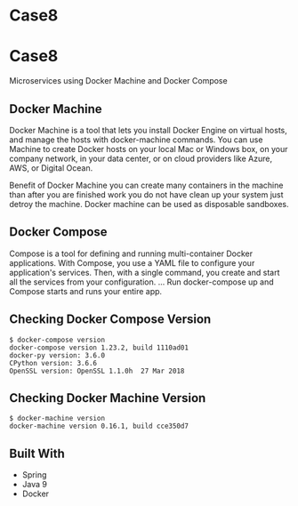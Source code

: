 # Case8

# Case8

Microservices using Docker Machine and Docker Compose

## Docker Machine 
Docker Machine is a tool that lets you install Docker Engine on virtual hosts, and manage the hosts with docker-machine commands. You can use Machine to create Docker hosts on your local Mac or Windows box, on your company network, in your data center, or on cloud providers like Azure, AWS, or Digital Ocean.

Benefit of Docker Machine you can create many containers in the machine than after you are finished work you do not have clean up your system just detroy the machine. Docker machine can be used as disposable sandboxes. 

## Docker Compose
Compose is a tool for defining and running multi-container Docker applications. With Compose, you use a YAML file to configure your application's services. Then, with a single command, you create and start all the services from your configuration. ... Run docker-compose up and Compose starts and runs your entire app.

## Checking Docker Compose Version 

```
$ docker-compose version
docker-compose version 1.23.2, build 1110ad01
docker-py version: 3.6.0
CPython version: 3.6.6
OpenSSL version: OpenSSL 1.1.0h  27 Mar 2018
```
## Checking Docker Machine Version    
```
$ docker-machine version
docker-machine version 0.16.1, build cce350d7
```

## Built With
* Spring
* Java 9
* Docker 
